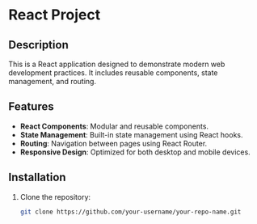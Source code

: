 # React Project

## Description

This is a React application designed to demonstrate modern web development practices. It includes reusable components, state management, and routing.

## Features

- **React Components**: Modular and reusable components.
- **State Management**: Built-in state management using React hooks.
- **Routing**: Navigation between pages using React Router.
- **Responsive Design**: Optimized for both desktop and mobile devices.

## Installation

1. Clone the repository:
   ```bash
   git clone https://github.com/your-username/your-repo-name.git